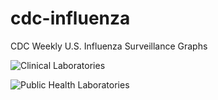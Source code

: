 # cdc-influenza
CDC Weekly U.S. Influenza Surveillance Graphs

![Clinical Laboratories](https://www.cdc.gov/flu/weekly/WeeklyArchives2022-2023/images/WHONPHL16_small.gif?raw=true)

![Public Health Laboratories](https://www.cdc.gov/flu/weekly/weeklyarchives2022-2023/images/WHOPHL16_small.gif?raw=true)
        